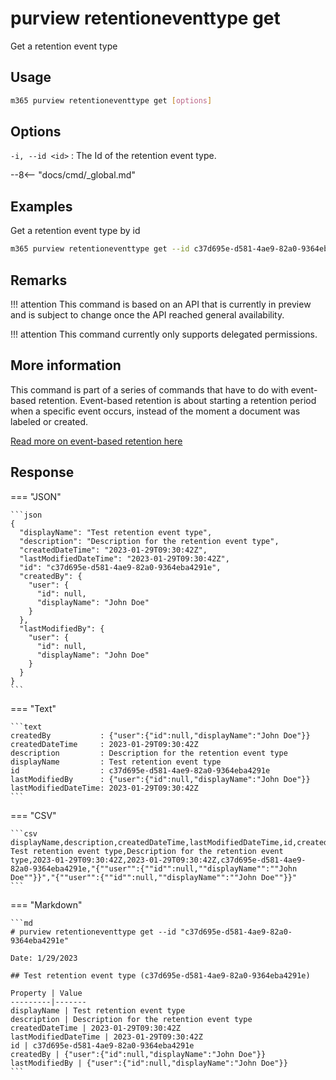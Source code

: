 # purview retentioneventtype get

Get a retention event type

## Usage

```sh
m365 purview retentioneventtype get [options]
```

## Options

`-i, --id <id>`
: The Id of the retention event type.

--8<-- "docs/cmd/_global.md"

## Examples

Get a retention event type by id

```sh
m365 purview retentioneventtype get --id c37d695e-d581-4ae9-82a0-9364eba4291e
```

## Remarks

!!! attention
    This command is based on an API that is currently in preview and is subject to change once the API reached general availability.

!!! attention
    This command currently only supports delegated permissions.

## More information

This command is part of a series of commands that have to do with event-based retention. Event-based retention is about starting a retention period when a specific event occurs, instead of the moment a document was labeled or created.

[Read more on event-based retention here](https://learn.microsoft.com/en-us/microsoft-365/compliance/event-driven-retention?view=o365-worldwide)

## Response

=== "JSON"

    ```json
    {
      "displayName": "Test retention event type",
      "description": "Description for the retention event type",
      "createdDateTime": "2023-01-29T09:30:42Z",
      "lastModifiedDateTime": "2023-01-29T09:30:42Z",
      "id": "c37d695e-d581-4ae9-82a0-9364eba4291e",
      "createdBy": {
        "user": {
          "id": null,
          "displayName": "John Doe"
        }
      },
      "lastModifiedBy": {
        "user": {
          "id": null,
          "displayName": "John Doe"
        }
      }
    }
    ```

=== "Text"

    ```text
    createdBy           : {"user":{"id":null,"displayName":"John Doe"}}
    createdDateTime     : 2023-01-29T09:30:42Z
    description         : Description for the retention event type
    displayName         : Test retention event type
    id                  : c37d695e-d581-4ae9-82a0-9364eba4291e
    lastModifiedBy      : {"user":{"id":null,"displayName":"John Doe"}}
    lastModifiedDateTime: 2023-01-29T09:30:42Z
    ```

=== "CSV"

    ```csv
    displayName,description,createdDateTime,lastModifiedDateTime,id,createdBy,lastModifiedBy
    Test retention event type,Description for the retention event type,2023-01-29T09:30:42Z,2023-01-29T09:30:42Z,c37d695e-d581-4ae9-82a0-9364eba4291e,"{""user"":{""id"":null,""displayName"":""John Doe""}}","{""user"":{""id"":null,""displayName"":""John Doe""}}"
    ```

=== "Markdown"

    ```md
    # purview retentioneventtype get --id "c37d695e-d581-4ae9-82a0-9364eba4291e"

    Date: 1/29/2023

    ## Test retention event type (c37d695e-d581-4ae9-82a0-9364eba4291e)

    Property | Value
    ---------|-------
    displayName | Test retention event type
    description | Description for the retention event type
    createdDateTime | 2023-01-29T09:30:42Z
    lastModifiedDateTime | 2023-01-29T09:30:42Z
    id | c37d695e-d581-4ae9-82a0-9364eba4291e
    createdBy | {"user":{"id":null,"displayName":"John Doe"}}
    lastModifiedBy | {"user":{"id":null,"displayName":"John Doe"}}
    ```
